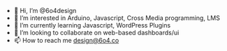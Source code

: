 - 👋 Hi, I’m @6o4design
- 👀 I’m interested in Arduino, Javascript, Cross Media programming, LMS
- 🌱 I’m currently learning Javascript, WordPress Plugins
- 💞️ I’m looking to collaborate on web-based dashboards/ui
- 📫 How to reach me design@6o4.co

<!---
6o4design/6o4design is a ✨ special ✨ repository because its `README.md` (this file) appears on your GitHub profile.
You can click the Preview link to take a look at your changes.
--->
